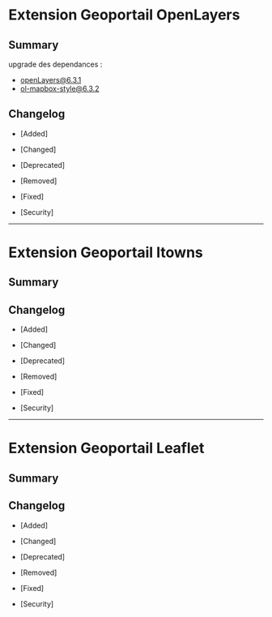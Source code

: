 # Extension Geoportail OpenLayers

## Summary

upgrade des dependances :
- openLayers@6.3.1
- ol-mapbox-style@6.3.2

## Changelog

* [Added]

* [Changed]

* [Deprecated]

* [Removed]

* [Fixed]

* [Security]

---

# Extension Geoportail Itowns

## Summary

 
## Changelog

* [Added]

* [Changed]

* [Deprecated]

* [Removed]

* [Fixed]

* [Security]

---

# Extension Geoportail Leaflet

## Summary

## Changelog

* [Added]

* [Changed]

* [Deprecated]

* [Removed]

* [Fixed]

* [Security]

